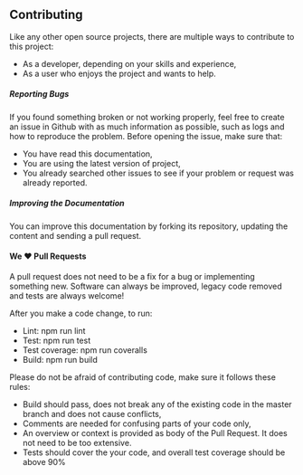 ## Contributing

Like any other open source projects, there are multiple ways to contribute to this project:

* As a developer, depending on your skills and experience,
* As a user who enjoys the project and wants to help.


##### Reporting Bugs

If you found something broken or not working properly, feel free to create an issue in Github with as much information as possible, such as logs and how to reproduce the problem. Before opening the issue, make sure that:

* You have read this documentation,
* You are using the latest version of project,
* You already searched other issues to see if your problem or request was already reported.


##### Improving the Documentation

You can improve this documentation by forking its repository, updating the content and sending a pull request.


#### We ❤️ Pull Requests

A pull request does not need to be a fix for a bug or implementing something new. Software can always be improved, legacy code removed and tests are always welcome!

After you make a code change, to run:

* Lint: npm run lint
* Test: npm run test
* Test coverage: npm run coveralls
* Build: npm run build

Please do not be afraid of contributing code, make sure it follows these rules:

* Build should pass, does not break any of the existing code in the master branch and does not cause conflicts,
* Comments are needed for confusing parts of your code only,
* An overview or context is provided as body of the Pull Request. It does not need to be too extensive.
* Tests should cover the your code, and overall test coverage should be above 90%
